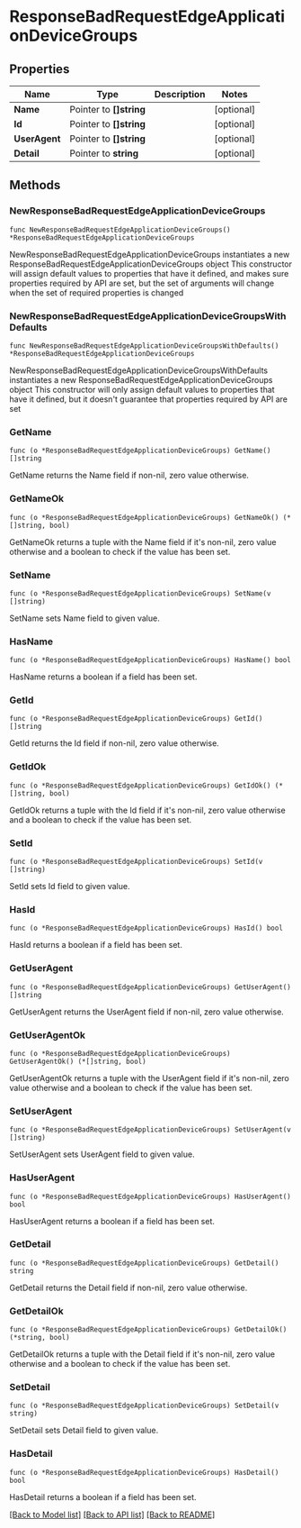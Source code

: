 # ResponseBadRequestEdgeApplicationDeviceGroups

## Properties

Name | Type | Description | Notes
------------ | ------------- | ------------- | -------------
**Name** | Pointer to **[]string** |  | [optional] 
**Id** | Pointer to **[]string** |  | [optional] 
**UserAgent** | Pointer to **[]string** |  | [optional] 
**Detail** | Pointer to **string** |  | [optional] 

## Methods

### NewResponseBadRequestEdgeApplicationDeviceGroups

`func NewResponseBadRequestEdgeApplicationDeviceGroups() *ResponseBadRequestEdgeApplicationDeviceGroups`

NewResponseBadRequestEdgeApplicationDeviceGroups instantiates a new ResponseBadRequestEdgeApplicationDeviceGroups object
This constructor will assign default values to properties that have it defined,
and makes sure properties required by API are set, but the set of arguments
will change when the set of required properties is changed

### NewResponseBadRequestEdgeApplicationDeviceGroupsWithDefaults

`func NewResponseBadRequestEdgeApplicationDeviceGroupsWithDefaults() *ResponseBadRequestEdgeApplicationDeviceGroups`

NewResponseBadRequestEdgeApplicationDeviceGroupsWithDefaults instantiates a new ResponseBadRequestEdgeApplicationDeviceGroups object
This constructor will only assign default values to properties that have it defined,
but it doesn't guarantee that properties required by API are set

### GetName

`func (o *ResponseBadRequestEdgeApplicationDeviceGroups) GetName() []string`

GetName returns the Name field if non-nil, zero value otherwise.

### GetNameOk

`func (o *ResponseBadRequestEdgeApplicationDeviceGroups) GetNameOk() (*[]string, bool)`

GetNameOk returns a tuple with the Name field if it's non-nil, zero value otherwise
and a boolean to check if the value has been set.

### SetName

`func (o *ResponseBadRequestEdgeApplicationDeviceGroups) SetName(v []string)`

SetName sets Name field to given value.

### HasName

`func (o *ResponseBadRequestEdgeApplicationDeviceGroups) HasName() bool`

HasName returns a boolean if a field has been set.

### GetId

`func (o *ResponseBadRequestEdgeApplicationDeviceGroups) GetId() []string`

GetId returns the Id field if non-nil, zero value otherwise.

### GetIdOk

`func (o *ResponseBadRequestEdgeApplicationDeviceGroups) GetIdOk() (*[]string, bool)`

GetIdOk returns a tuple with the Id field if it's non-nil, zero value otherwise
and a boolean to check if the value has been set.

### SetId

`func (o *ResponseBadRequestEdgeApplicationDeviceGroups) SetId(v []string)`

SetId sets Id field to given value.

### HasId

`func (o *ResponseBadRequestEdgeApplicationDeviceGroups) HasId() bool`

HasId returns a boolean if a field has been set.

### GetUserAgent

`func (o *ResponseBadRequestEdgeApplicationDeviceGroups) GetUserAgent() []string`

GetUserAgent returns the UserAgent field if non-nil, zero value otherwise.

### GetUserAgentOk

`func (o *ResponseBadRequestEdgeApplicationDeviceGroups) GetUserAgentOk() (*[]string, bool)`

GetUserAgentOk returns a tuple with the UserAgent field if it's non-nil, zero value otherwise
and a boolean to check if the value has been set.

### SetUserAgent

`func (o *ResponseBadRequestEdgeApplicationDeviceGroups) SetUserAgent(v []string)`

SetUserAgent sets UserAgent field to given value.

### HasUserAgent

`func (o *ResponseBadRequestEdgeApplicationDeviceGroups) HasUserAgent() bool`

HasUserAgent returns a boolean if a field has been set.

### GetDetail

`func (o *ResponseBadRequestEdgeApplicationDeviceGroups) GetDetail() string`

GetDetail returns the Detail field if non-nil, zero value otherwise.

### GetDetailOk

`func (o *ResponseBadRequestEdgeApplicationDeviceGroups) GetDetailOk() (*string, bool)`

GetDetailOk returns a tuple with the Detail field if it's non-nil, zero value otherwise
and a boolean to check if the value has been set.

### SetDetail

`func (o *ResponseBadRequestEdgeApplicationDeviceGroups) SetDetail(v string)`

SetDetail sets Detail field to given value.

### HasDetail

`func (o *ResponseBadRequestEdgeApplicationDeviceGroups) HasDetail() bool`

HasDetail returns a boolean if a field has been set.


[[Back to Model list]](../README.md#documentation-for-models) [[Back to API list]](../README.md#documentation-for-api-endpoints) [[Back to README]](../README.md)



